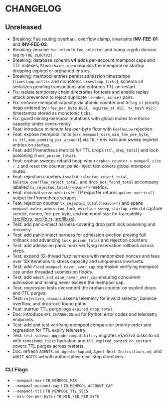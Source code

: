 # CHANGELOG

## Unreleased

- Breaking: Fee routing overhaul, overflow clamp, invariants **INV-FEE-01** and **INV-FEE-02**.
- Breaking: rename `fee_token` to `fee_selector` and bump crypto domain tag to `THE_BLOCKv2|`.
- Breaking: database schema **v4** adds per-account mempool caps and TTL
  indexes; `Blockchain::open` rebuilds the mempool on startup dropping
  expired or orphaned entries.
- Breaking: mempool entries persist admission timestamps (`timestamp_millis`
  and monotonic `timestamp_ticks`); schema v4 serializes pending transactions
  and enforces TTL on restart.
- Fix: isolate temporary chain directories for tests and enable replay attack
  prevention to reject duplicate `(sender, nonce)` pairs.
- Fix: enforce mempool capacity via atomic counter and `O(log n)` priority
  heap ordered by `(fee_per_byte DESC, expires_at ASC, tx_hash ASC)`;
  timestamps stored as monotonic ticks.
- Fix: guard mining mempool mutations with global mutex to enforce
  capacity under concurrency.
- Feat: introduce minimum fee-per-byte floor with `FeeTooLow` rejection.
- Feat: expose mempool limits (`max_mempool_size`, `min_fee_per_byte`,
  `tx_ttl`, `max_pending_per_account`) via `TB_*` env vars and sweep expired
  entries on startup.
- Feat: add Prometheus metrics for TTL drops (`ttl_drop_total`) and
  lock poisoning (`lock_poison_total`).
- Feat: orphan sweeps rebuild heap when `orphan_counter > mempool_size / 2` and
  reset the counter; panic-inject test covers global mempool mutex.
- Feat: rejection counters `invalid_selector_reject_total`,
  `balance_overflow_reject_total`, and `drop_not_found_total` accompany
  labelled `tx_rejected_total{reason=*}` metrics.
- Feat: minimal `serve_metrics` HTTP exporter returns `gather_metrics()` output for Prometheus scrapes.
- Feat: rejection counter `tx_rejected_total{reason=*}` and spans
  `mempool_mutex`, `admission_lock`, `eviction_sweep`, `startup_rebuild`
  capture sender, nonce, fee-per-byte, and mempool size for traceability
  ([src/lib.rs](src/lib.rs#L1053-L1068),
  [src/lib.rs](src/lib.rs#L1522-L1528),
  [src/lib.rs](src/lib.rs#L1603-L1637)).
- Test: add panic-inject harness covering drop path lock poisoning and recovery.
- Test: add panic-inject harness for admission eviction proving full rollback
  and advancing `lock_poison_total` and rejection counters.
- Test: add admission panic hook verifying reservation rollback across steps.
- Test: expand 32-thread fuzz harness with randomized nonces and fees over
  10k iterations to stress capacity and uniqueness invariants.
- Test: add `flood_mempool_never_over_cap` regression verifying mempool cap
  under threaded submission floods.
- Test: add `admit_and_mine_never_over_cap` ensuring concurrent admission and
  mining never exceed the mempool cap.
- Test: regression tests decrement the orphan counter on explicit drops and
  TTL purges.
- Test: `rejection_reasons` asserts telemetry for invalid selector, balance
  overflow, and drop-not-found paths.
- Feat: startup TTL purge logs `expired_drop_total`.
- Doc: introduce `API_CHANGELOG.md` for Python error codes and telemetry endpoints.
- Test: add unit test verifying mempool comparator priority order and regression for TTL expiry telemetry.
- Test: `test_schema_upgrade_compatibility` migrates v1/v2/v3 disks to v4 with `timestamp_ticks` hydration and `ttl_expired_purged_on_restart` covers TTL purges across restarts.
- Doc: refresh `AGENTS.md`, `Agents-Sup.md`, `Agent-Next-Instructions.md`, and `AUDIT_NOTES.md` with authoritative next-step directives.

### CLI Flags

- `--mempool-max` / `TB_MEMPOOL_MAX`
- `--mempool-account-cap` / `TB_MEMPOOL_ACCOUNT_CAP`
- `--mempool-ttl` / `TB_MEMPOOL_TTL_SECS`
- `--min-fee-per-byte` / `TB_MIN_FEE_PER_BYTE`

